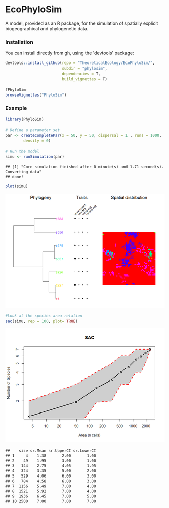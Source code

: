 # EcoPhyloSim

A model, provided as an R package, for the simulation of spatially explicit biogeographical and phylogenetic data. 

### Installation 

You can install directly from gh, using the 'devtools' package:


```r
devtools::install_github(repo = "TheoreticalEcology/EcoPhyloSim/", 
                         subdir = "phylosim",  
                         dependencies = T, 
                         build_vignettes = T)

?PhyloSim
browseVignettes("PhyloSim")
```

### Example



```r
library(PhyloSim)

# Define a parameter set
par <- createCompletePar(x = 50, y = 50, dispersal = 1 , runs = 1000,
        density = 0)

# Run the model
simu <- runSimulation(par)
```

```
## [1] "Core simulation finished after 0 minute(s) and 1.71 second(s). Converting data"
## done!
```

```r
plot(simu)
```

![](Readme_files/figure-html/unnamed-chunk-2-1.png)<!-- -->

```r
#Look at the species area relation
sac(simu, rep = 100, plot= TRUE)
```

![](Readme_files/figure-html/unnamed-chunk-2-2.png)<!-- -->

```
##    size sr.Mean sr.UpperCI sr.LowerCI
## 1     4    1.38       2.00       1.00
## 2    49    1.95       3.00       1.00
## 3   144    2.75       4.05       1.95
## 4   324    3.35       5.00       2.00
## 5   529    4.06       6.00       3.00
## 6   784    4.58       6.00       3.00
## 7  1156    5.49       7.00       4.00
## 8  1521    5.92       7.00       4.00
## 9  1936    6.45       7.00       5.00
## 10 2500    7.00       7.00       7.00
```

